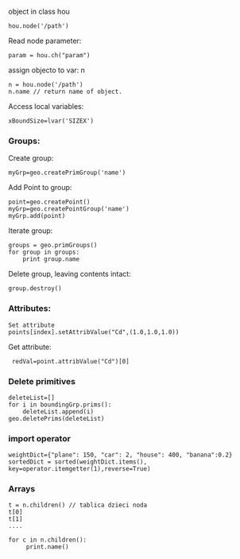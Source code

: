 

object in class hou
```
hou.node('/path')
```
Read node parameter:
```
param = hou.ch("param")
```
assign objecto to var: n
```
n = hou.node('/path')
n.name // return name of object.
```

Access local variables:
```
xBoundSize=lvar('SIZEX')
```


### Groups:
Create group:
```
myGrp=geo.createPrimGroup('name')
```
Add Point to group:
```
point=geo.createPoint()
myGrp=geo.createPointGroup('name')
myGrp.add(point)
```
Iterate group:
```
groups = geo.primGroups()
for group in groups:
    print group.name
```
Delete group, leaving contents intact:
```
group.destroy()
```
### Attributes:
```
Set attribute
points[index].setAttribValue("Cd",(1.0,1.0,1.0))
```
Get attribute:
```
 redVal=point.attribValue("Cd")[0]
 ```
### Delete primitives
```
deleteList=[]
for i in boundingGrp.prims():
    deleteList.append(i)
geo.deletePrims(deleteList)
```

### import operator
```
weightDict={"plane": 150, "car": 2, "house": 400, "banana":0.2}
sortedDict = sorted(weightDict.items(), key=operator.itemgetter(1),reverse=True)
```
### Arrays
```
t = n.children() // tablica dzieci noda
t[0]
t[1]
....
```

```
for c in n.children():
     print.name()
```
